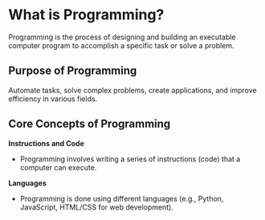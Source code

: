 # What is Programming?

Programming is the process of designing and building an executable computer program to accomplish a specific task or solve a problem.

## Purpose of Programming
Automate tasks, solve complex problems, create applications, and improve efficiency in various fields.

## Core Concepts of Programming
**Instructions and Code**
- Programming involves writing a series of instructions (code) that a computer can execute.
  
**Languages**
- Programming is done using different languages (e.g., Python, JavaScript, HTML/CSS for web development).